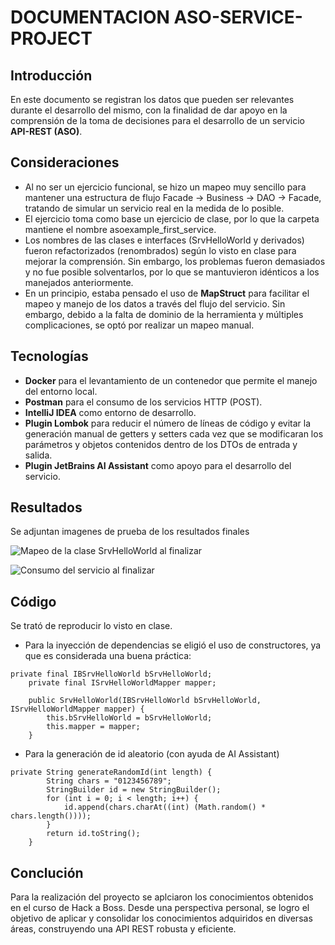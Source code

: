 # DOCUMENTACION ASO-SERVICE-PROJECT

## Introducción
En este documento se registran los datos que pueden ser relevantes durante el desarrollo del mismo, con la finalidad de dar apoyo en la comprensión de la toma de decisiones para el desarrollo de un servicio **API-REST (ASO)**.

## Consideraciones
- Al no ser un ejercicio funcional, se hizo un mapeo muy sencillo para mantener una estructura de flujo Facade -> Business -> DAO -> Facade, tratando de simular un servicio real en la medida de lo posible.
- El ejercicio toma como base un ejercicio de clase, por lo que la carpeta mantiene el nombre asoexample_first_service.
 - Los nombres de las clases e interfaces (SrvHelloWorld y derivados) fueron refactorizados (renombrados) según lo visto en clase para mejorar la comprensión. Sin embargo, los problemas fueron demasiados y no fue posible solventarlos, por lo que se mantuvieron idénticos a los manejados anteriormente.
- En un principio, estaba pensado el uso de **MapStruct** para facilitar el mapeo y manejo de los datos a través del flujo del servicio. Sin embargo, debido a la falta de dominio de la herramienta y múltiples complicaciones, se optó por realizar un mapeo manual.

## Tecnologías
- **Docker** para el levantamiento de un contenedor que permite el manejo del entorno local.
- **Postman** para el consumo de los servicios HTTP (POST).
- **IntelliJ IDEA** como entorno de desarrollo.
- **Plugin Lombok** para reducir el número de líneas de código y evitar la generación manual de getters y setters cada vez que se modificaran los parámetros y objetos contenidos dentro de los DTOs de entrada y salida.
- **Plugin JetBrains AI Assistant** como apoyo para el desarrollo del servicio.

## Resultados
Se adjuntan imagenes de prueba de los resultados finales

![Mapeo de la clase SrvHelloWorld al finalizar]([URL_de_la_imagen](https://github.com/CharHer/HerreraCarlos_ASOPruebaTec/blob/master/SvrHelloWorld_final.png))

![Consumo del servicio al finalizar]([imagenes/logo.png](https://github.com/CharHer/HerreraCarlos_ASOPruebaTec/blob/master/ConsumoServicioPOST.png))

## Código
Se trató de reproducir lo visto en clase.

- Para la inyección de dependencias se eligió el uso de constructores, ya que es considerada una buena práctica:
  
```
private final IBSrvHelloWorld bSrvHelloWorld;
	private final ISrvHelloWorldMapper mapper;

	public SrvHelloWorld(IBSrvHelloWorld bSrvHelloWorld, ISrvHelloWorldMapper mapper) {
		this.bSrvHelloWorld = bSrvHelloWorld;
		this.mapper = mapper;
	}
```

- Para la generación de id aleatorio (con ayuda de AI Assistant)

```
private String generateRandomId(int length) {
		String chars = "0123456789";
		StringBuilder id = new StringBuilder();
		for (int i = 0; i < length; i++) {
			id.append(chars.charAt((int) (Math.random() * chars.length())));
		}
		return id.toString();
	}
```

## Conclución
Para la realización del proyecto se aplciaron los conocimientos obtenidos en el curso de Hack a Boss. Desde una perspectiva personal, se logro el objetivo de aplicar y consolidar los conocimientos adquiridos en diversas áreas, construyendo una API REST robusta y eficiente.

